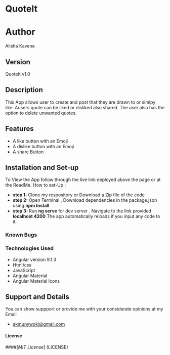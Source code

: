 # QuoteIt

# Author
Alisha Kavene
## Version
QuoteIt v1.0

## Description
This App allows user to create and post that they are drawn to or simlpy like. Ausers quote can be liked or disliked also shared. The user also has the option to delete unwanted quotes.

## Features
* A like button with an Emoji
* A dislike button with an Emoji
* A share Button
## Installation and Set-up
To View the App follow through the live link deployed above the page or at the ReadMe.
How to set-Up :
* **step 1:** Clone my respository or Download a Zip file of the code
* **step 2:**  Open Terminal , Download dependencies in the package.json using **npm Install**
* **step 3:** Run **ng serve** for dev server . Navigate to the link provided **localhost 4200** The app automatically reloads if you input any code to it.

### Known Bugs

### Technologies Used

* Angular version 9.1.3
* Html/css
* JavaScript
* Angular Material
* Angular Material Icons

## Support and Details
You can show suppport or provide me with your considerate opinions at my Email
* akmunywoki@gmail.com

#### License
####[*MIT License*] (LICENSE)




